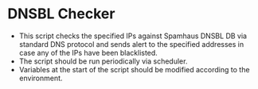 # DNSBL Checker
* This script checks the specified IPs against Spamhaus DNSBL DB via standard DNS protocol and sends alert to the specified addresses in case any of the IPs have been blacklisted.
* The script should be run periodically via scheduler.
* Variables at the start of the script should be modified according to the environment.
